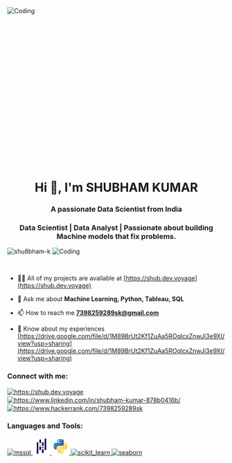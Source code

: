 <img align="right" alt="Coding" height="400" width="2000" src="https://encrypted-tbn0.gstatic.com/images?q=tbn:ANd9GcQSGLkUaUQuq85VCJ3HozZDhNwefTZUECyj9w&usqp=CAU">
<h1 align="center">Hi 👋, I'm SHUBHAM KUMAR</h1>
<h3 align="center">A passionate Data Scientist from India</h3>
<h3 align="center">Data Scientist | Data Analyst | Passionate about building Machine models that fix problems.</h3>
<img align="right" alt="Coding" width="400" src="https://encrypted-tbn0.gstatic.com/images?q=tbn:ANd9GcSstZYNAsssLmMpQOBgFo6mI4d47NG39wCa9RTjCiT-IdWE1vXiWVl1u14JUBctK4M6tbY&usqp=CAU">

<p align="left"> <img src="https://komarev.com/ghpvc/?username=shu8bham-k&label=Profile%20views&color=0e75b6&style=flat" alt="shu8bham-k" /> </p>

<p align="left"> <a href="https://twitter.com/" target="blank"><img src="https://img.shields.io/twitter/follow/?logo=twitter&style=for-the-badge" alt="" /></a> </p>

- 👨‍💻 All of my projects are available at [https://shub.dev.voyage](https://shub.dev.voyage)

- 💬 Ask me about **Machine Learning, Python, Tableau, SQL**

- 📫 How to reach me **7398259289sk@gmail.com**

- 📄 Know about my experiences [https://drive.google.com/file/d/1M89BrUt2Kf1ZuAa5ROqlcxZnwJi3e9XI/view?usp=sharing](https://drive.google.com/file/d/1M89BrUt2Kf1ZuAa5ROqlcxZnwJi3e9XI/view?usp=sharing)

<h3 align="left">Connect with me:</h3>
<p align="left">
<a href="https://dev.to/https://shub.dev.voyage" target="blank"><img align="center" src="https://raw.githubusercontent.com/rahuldkjain/github-profile-readme-generator/master/src/images/icons/Social/devto.svg" alt="https://shub.dev.voyage" height="30" width="40" /></a>
<a href="https://linkedin.com/in/shubham-kumar-878b0416b/" target="blank"><img align="center" src="https://raw.githubusercontent.com/rahuldkjain/github-profile-readme-generator/master/src/images/icons/Social/linked-in-alt.svg" alt="https://www.linkedin.com/in/shubham-kumar-878b0416b/" height="30" width="40" /></a>
<a href="https://www.hackerrank.com/7398259289sk" target="blank"><img align="center" src="https://raw.githubusercontent.com/rahuldkjain/github-profile-readme-generator/master/src/images/icons/Social/hackerrank.svg" alt="https://www.hackerrank.com/7398259289sk" height="30" width="40" /></a>
</p>

<h3 align="left">Languages and Tools:</h3>
<p align="left"> <a href="https://www.microsoft.com/en-us/sql-server" target="_blank" rel="noreferrer"> <img src="https://www.svgrepo.com/show/303229/microsoft-sql-server-logo.svg" alt="mssql" width="40" height="40"/> </a> <a href="https://pandas.pydata.org/" target="_blank" rel="noreferrer"> <img src="https://raw.githubusercontent.com/devicons/devicon/2ae2a900d2f041da66e950e4d48052658d850630/icons/pandas/pandas-original.svg" alt="pandas" width="40" height="40"/> </a> <a href="https://www.python.org" target="_blank" rel="noreferrer"> <img src="https://raw.githubusercontent.com/devicons/devicon/master/icons/python/python-original.svg" alt="python" width="40" height="40"/> </a> <a href="https://scikit-learn.org/" target="_blank" rel="noreferrer"> <img src="https://upload.wikimedia.org/wikipedia/commons/0/05/Scikit_learn_logo_small.svg" alt="scikit_learn" width="40" height="40"/> </a> <a href="https://seaborn.pydata.org/" target="_blank" rel="noreferrer"> <img src="https://seaborn.pydata.org/_images/logo-mark-lightbg.svg" alt="seaborn" width="40" height="40"/> </a> </p>



